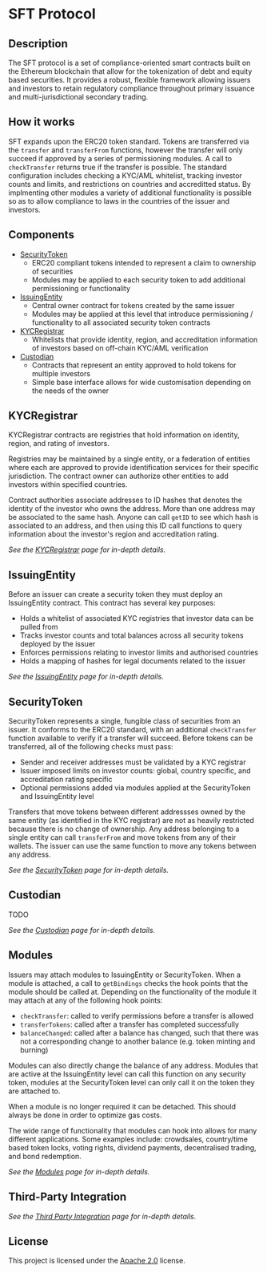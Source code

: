 # SFT Protocol

## Description

The SFT protocol is a set of compliance-oriented smart contracts built on the Ethereum blockchain that allow for the tokenization of debt and equity based securities. It provides a robust, flexible framework allowing issuers and investors to retain regulatory compliance throughout primary issuance and multi-jurisdictional secondary trading.

## How it works

SFT expands upon the ERC20 token standard. Tokens are transferred via the `transfer` and `transferFrom` functions, however the transfer will only succeed if approved by a series of permissioning modules. A call to `checkTransfer` returns true if the transfer is possible. The standard configuration includes checking a KYC/AML whitelist, tracking investor counts and limits, and restrictions on countries and accreditted status. By implmenting other modules a variety of additional functionality is possible so as to allow compliance to laws in the countries of the issuer and investors.

## Components

- [SecurityToken](contracts/SecurityToken.sol)
  - ERC20 compliant tokens intended to represent a claim to ownership of securities
  - Modules may be applied to each security token to add additional permissioning or functionality
- [IssuingEntity](contracts/IssuingEntity.sol)
  - Central owner contract for tokens created by the same issuer
  - Modules may be applied at this level that introduce permissioning / functionality to all associated security token contracts
- [KYCRegistrar](contracts/KYCRegistrar.sol)
  - Whitelists that provide identity, region, and accreditation information of investors based on off-chain KYC/AML verification
- [Custodian](contracts/Custodian.sol)
  - Contracts that represent an entity approved to hold tokens for multiple investors
  - Simple base interface allows for wide customisation depending on the needs of the owner

## KYCRegistrar

KYCRegistrar contracts are registries that hold information on identity, region, and rating of investors.

Registries may be maintained by a single entity, or a federation of entities where each are approved to provide identification services for their specific jurisdiction. The contract owner can authorize other entities to add investors within specified countries.

Contract authorities associate addresses to ID hashes that denotes the identity of the investor who owns the address. More than one address may be associated to the same hash. Anyone can call `getID` to see which hash is associated to an address, and then using this ID call functions to query information about the investor's region and accreditation rating.

*See the [KYCRegistrar](docs/kyc-registrar.md) page for in-depth details.*

## IssuingEntity

Before an issuer can create a security token they must deploy an IssuingEntity contract. This contract has several key purposes:

- Holds a whitelist of associated KYC registries that investor data can be pulled from
- Tracks investor counts and total balances across all security tokens deployed by the issuer
- Enforces permissions relating to investor limits and authorised countries
- Holds a mapping of hashes for legal documents related to the issuer

*See the [IssuingEntity](docs/issuing-entity.md) page for in-depth details.*

## SecurityToken

SecurityToken represents a single, fungible class of securities from an issuer. It conforms to the ERC20 standard, with an additional `checkTransfer` function available to verify if a transfer will succeed. Before tokens can be transferred, all of the following checks must pass:

- Sender and receiver addresses must be validated by a KYC registrar
- Issuer imposed limits on investor counts: global, country specific, and accreditation rating specific
- Optional permissions added via modules applied at the SecurityToken and IssuingEntity level

Transfers that move tokens between different addressses owned by the same entity (as identified in the KYC registrar) are not as heavily restricted because there is no change of ownership. Any address belonging to a single entity can call `transferFrom` and move tokens from any of their wallets. The issuer can use the same function to move any tokens between any address.

*See the [SecurityToken](docs/security-token.md) page for in-depth details.*

## Custodian

TODO

*See the [Custodian](docs/custodian.md) page for in-depth details.*

## Modules

Issuers may attach modules to IssuingEntity or SecurityToken. When a module is attached, a call to `getBindings` checks the hook points that the module should be called at. Depending on the functionality of the module it may attach at any of the following hook points:

- `checkTransfer`: called to verify permissions before a transfer is allowed
- `transferTokens`: called after a transfer has completed successfully
- `balanceChanged`: called after a balance has changed, such that there was not a corresponding change to another balance (e.g. token minting and burning)

Modules can also directly change the balance of any address. Modules that are active at the IssuingEntity level can call this function on any security token, modules at the SecurityToken level can only call it on the token they are attached to.

When a module is no longer required it can be detached. This should always be done in order to optimize gas costs.

The wide range of functionality that modules can hook into allows for many different applications. Some examples include: crowdsales, country/time based token locks, voting rights, dividend payments, decentralised trading, and bond redemption.

*See the [Modules](docs/modules.md) page for in-depth details.*

## Third-Party Integration

*See the [Third Party Integration](docs/third-party-integration.md) page for in-depth details.*

## License

This project is licensed under the [Apache 2.0](https://www.apache.org/licenses/LICENSE-2.0.html) license.